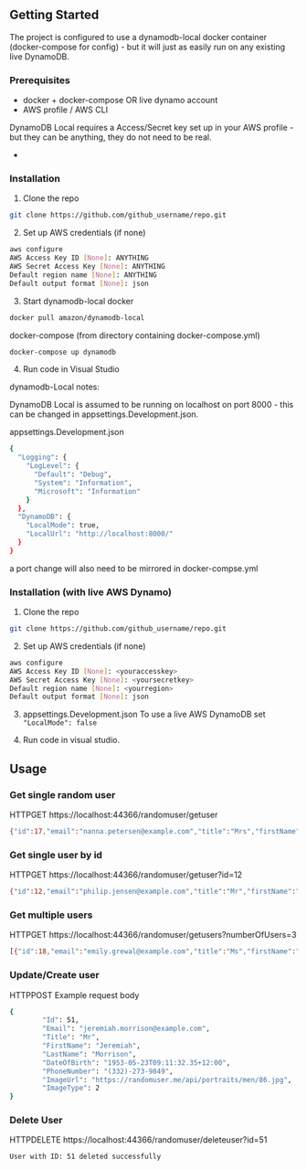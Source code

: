 <!-- GETTING STARTED -->
## Getting Started

The project is configured to use a dynamodb-local docker container (docker-compose for config) - but it will just as easily run on any existing live DynamoDB.

### Prerequisites

* docker + docker-compose OR live dynamo account
* AWS profile / AWS CLI

DynamoDB Local requires a Access/Secret key set up in your AWS profile - but they can be anything, they do not need to be real.

*

### Installation
 
1. Clone the repo
```sh
git clone https://github.com/github_username/repo.git
```

2. Set up AWS credentials (if none)
```sh
aws configure
AWS Access Key ID [None]: ANYTHING
AWS Secret Access Key [None]: ANYTHING
Default region name [None]: ANYTHING
Default output format [None]: json
```

3. Start dynamodb-local docker
```sh
docker pull amazon/dynamodb-local
```
docker-compose (from directory containing docker-compose.yml)
```sh
docker-compose up dynamodb
```

4. Run code in Visual Studio

dynamodb-Local notes:

DynamoDB Local is assumed to be running on localhost on port 8000 - this can be changed in appsettings.Development.json.

appsettings.Development.json
```sh
{
  "Logging": {
    "LogLevel": {
      "Default": "Debug",
      "System": "Information",
      "Microsoft": "Information"
    }
  },
  "DynamoDB": {
    "LocalMode": true,
    "LocalUrl": "http://localhost:8000/"
  }
}
```
a port change will also need to be mirrored in docker-compse.yml


### Installation (with live AWS Dynamo)

1. Clone the repo
```sh
git clone https://github.com/github_username/repo.git
```

2. Set up AWS credentials (if none)
```sh
aws configure
AWS Access Key ID [None]: <youraccesskey>
AWS Secret Access Key [None]: <yoursecretkey>
Default region name [None]: <yourregion>
Default output format [None]: json
```
3. appsettings.Development.json
To use a live AWS DynamoDB set 
```"LocalMode": false```

4. Run code in visual studio.

<!-- USAGE EXAMPLES -->
## Usage

### Get single random user
HTTPGET
https://localhost:44366/randomuser/getuser

```sh
{"id":17,"email":"nanna.petersen@example.com","title":"Mrs","firstName":"Nanna","lastName":"Petersen","dateOfBirth":"1952-02-06T19:11:26.687+13:00","phoneNumber":"26773324","imageUrl":"https://randomuser.me/api/portraits/women/29.jpg","imageType":2}
```

### Get single user by id
HTTPGET
https://localhost:44366/randomuser/getuser?id=12
```sh
{"id":12,"email":"philip.jensen@example.com","title":"Mr","firstName":"Philip","lastName":"Jensen","dateOfBirth":"1961-02-03T14:42:23.499+13:00","phoneNumber":"94130153","imageUrl":"https://randomuser.me/api/portraits/men/16.jpg","imageType":2}
```

### Get multiple users
HTTPGET
https://localhost:44366/randomuser/getusers?numberOfUsers=3
```sh
[{"id":18,"email":"emily.grewal@example.com","title":"Ms","firstName":"Emily","lastName":"Grewal","dateOfBirth":"1968-04-28T15:43:27.394+12:00","phoneNumber":"869-062-6623","imageUrl":"https://randomuser.me/api/portraits/thumb/women/59.jpg","imageType":0},{"id":28,"email":"oya.fahri@example.com","title":"Ms","firstName":"Oya","lastName":"Fahri","dateOfBirth":"1964-07-24T05:19:29.792+12:00","phoneNumber":"(526)-488-4598","imageUrl":"https://randomuser.me/api/portraits/thumb/women/50.jpg","imageType":0},{"id":40,"email":"alissa.arnaud@example.com","title":"Mademoiselle","firstName":"Alissa","lastName":"Arnaud","dateOfBirth":"1969-05-18T05:35:01.665+12:00","phoneNumber":"078 080 40 08","imageUrl":"https://randomuser.me/api/portraits/thumb/women/7.jpg","imageType":0}]
```

### Update/Create user
HTTPPOST
Example request body
```sh
{
    	"Id": 51,
    	"Email": "jeremiah.morrison@example.com",
    	"Title": "Mr",
    	"FirstName": "Jeremiah",
    	"LastName": "Morrison",
    	"DateOfBirth": "1953-05-23T09:11:32.35+12:00",
    	"PhoneNumber": "(332)-273-9849",
    	"ImageUrl": "https://randomuser.me/api/portraits/men/86.jpg",
    	"ImageType": 2
}
```

### Delete User
HTTPDELETE
https://localhost:44366/randomuser/deleteuser?id=51
```sh
User with ID: 51 deleted successfully
```
